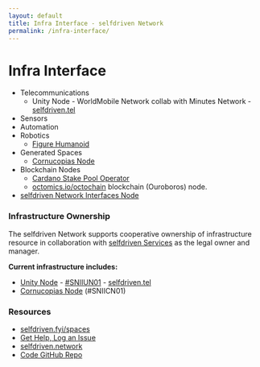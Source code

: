 ```yaml
---
layout: default
title: Infra Interface - selfdriven Network
permalink: /infra-interface/
---
```


# Infra Interface

- Telecommunications
    - Unity Node - WorldMobile Network collab with Minutes Network - [selfdriven.tel](https://selfdriven.tel)
- Sensors
- Automation
- Robotics
   - [Figure Humanoid](https://youtu.be/Eu5mYMavctM)
- Generated Spaces
   - [Cornucopias Node](https://copiwiki.cornucopias.io/the-company/technology/copi-nodes/copi-file-node)
- Blockchain Nodes
   - [Cardano Stake Pool Operator](https://cardano.org/stake-pool-operation/)
   - [octomics.io/octochain](https://octomics.io/octochain) blockchain (Ouroboros) node.
- [selfdriven Network Interfaces Node](/interfaces-node/)
   
### Infrastructure Ownership
The selfdriven Network supports cooperative ownership of infrastructure resource in collaboration with [selfdriven Services](https://selfdriven.services) as the legal owner and manager.

**Current infrastructure includes:**
- [Unity Node](https://unitynodes.io) - [#SNIIUN01](https://adastat.net/policies/269366d093249b0cac98fa9fcbc374578429534e3b7adeac09f081e3) - [selfdriven.tel](https://selfdriven.tel)
- [Cornucopias Node](https://copiwiki.cornucopias.io/the-company/technology/copi-nodes) (#SNIICN01)

### Resources
- [selfdriven.fyi/spaces](https://selfdriven.fyi/spaces)
- [Get Help, Log an Issue](https://github.com/selfdriven-foundation/selfdriven-network/issues)
- [selfdriven.network](https://selfdriven.network)  
- [Code GitHub Repo](https://github.com/selfdriven-tech/interface-infra)

